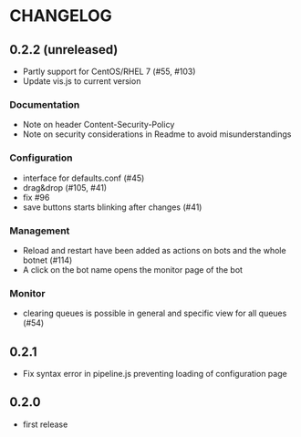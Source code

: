 CHANGELOG
=========

0.2.2 (unreleased)
------------------
* Partly support for CentOS/RHEL 7 (#55, #103)
* Update vis.js to current version

### Documentation
* Note on header Content-Security-Policy
* Note on security considerations in Readme to avoid misunderstandings

### Configuration
* interface for defaults.conf (#45)
* drag&drop (#105, #41)
* fix #96
* save buttons starts blinking after changes (#41)

### Management
* Reload and restart have been added as actions on bots and the whole botnet (#114)
* A click on the bot name opens the monitor page of the bot

### Monitor
* clearing queues is possible in general and specific view for all queues (#54)

0.2.1
-----
* Fix syntax error in pipeline.js preventing loading of configuration page

0.2.0
----
* first release
